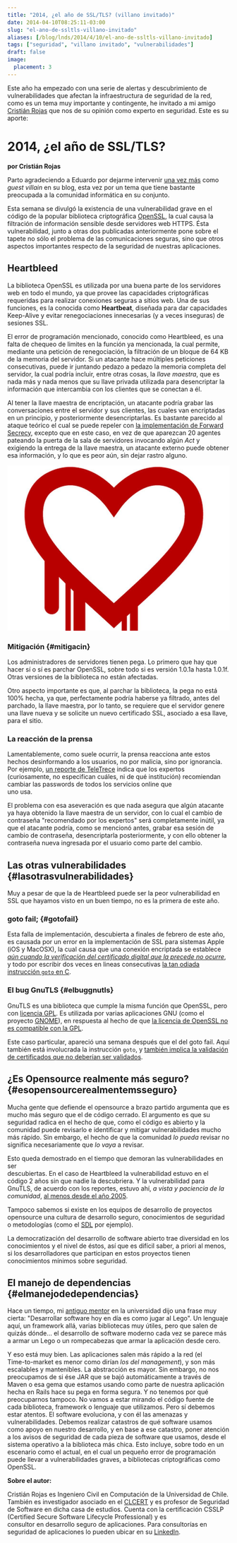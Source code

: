 ```yaml
---
title: "2014, ¿el año de SSL/TLS? (villano invitado)"
date: 2014-04-10T08:25:11-03:00
slug: "el-ano-de-ssltls-villano-invitado"
aliases: [/blog/lnds/2014/4/10/el-ano-de-ssltls-villano-invitado]
tags: ["seguridad", "villano invitado", "vulnerabilidades"]
draft: false
image:
  placement: 3
---
```


Este año ha empezado con una serie de alertas y descubrimiento de
vulnerabilidades que afectan la infraestructura de seguridad de la red,
como es un tema muy importante y contingente, he invitado a mi amigo
[Cristián Rojas](https://twitter.com/injenierobarsa) que nos de su
opinión como experto en seguridad. Este es su aporte:

2014, ¿el año de SSL/TLS? 
=========================

**por Cristián Rojas**

Parto agradeciendo a Eduardo por dejarme intervenir [una vez más](/2012/11/disclosure-no-es-llegar-y-hacerlo.html)
como *guest villain* en su blog, esta vez por un tema que tiene bastante
preocupada a la comunidad informática en su conjunto.

Esta semana se divulgó la existencia de una vulnerabilidad grave en el
código de la popular biblioteca criptográfica
[OpenSSL](https://www.openssl.org/), la cual causa la filtración de
información sensible desde servidores web HTTPS. Ésta vulnerabilidad,
junto a otras dos publicadas anteriormente pone sobre el tapete no sólo
el problema de las comunicaciones seguras, sino que otros aspectos
importantes respecto de la seguridad de nuestras aplicaciones.

Heartbleed
----------

La biblioteca OpenSSL es utilizada por una buena parte de los servidores
web en todo el mundo, ya que provee las capacidades criptográficas
requeridas para realizar conexiones seguras a sitios web. Una de sus
funciones, es la conocida como **Heartbeat**, diseñada para dar
capacidades Keep-Alive y evitar renegociaciones innecesarias (y a veces
inseguras) de sesiones SSL.

El error de programación mencionado, conocido como Heartbleed, es una
falta de chequeo de limites en la función ya mencionada, la cual
permite, mediante una petición de renegociación, la filtración de un
bloque de 64 KB de la memoria del servidor. Si un atacante hace
múltiples peticiones consecutivas, puede ir juntando pedazo a pedazo la
memoria completa del servidor, la cual podría incluir, entre otras
cosas, la *llave maestra*, que es nada más y nada menos que su llave
privada utilizada para desencriptar la información que intercambia con
los clientes que se conectan a él.

Al tener la llave maestra de encriptación, un atacante podría grabar
las
conversaciones entre el servidor y sus clientes, las cuales van
encriptadas en un principio, y posteriormente desencriptarlas. Es
bastante parecido al ataque teórico el cual se puede repeler con [la
implementación de Forward Secrecy](http://vimeo.com/80837142), excepto
que en este caso, en vez de que aparezcan 20 agentes pateando la puerta
de la sala de servidores invocando algún *Act* y exigiendo la entrega de
la llave maestra, un atacante externo puede obtener esa información, y
lo que es peor aún, sin dejar rastro alguno.

![](heartbleed1.jpg)

### Mitigación {#mitigacin}

Los administradores de servidores tienen pega. Lo primero que hay que
hacer sí o sí es parchar OpenSSL, sobre todo si es versión 1.0.1a hasta
1.0.1f. Otras versiones de la biblioteca no están afectadas.

Otro aspecto importante es que, al parchar la biblioteca, la pega no
está 100% hecha, ya que, perfectamente podría haberse ya filtrado, antes
del parchado, la llave maestra, por lo tanto, se requiere que el
servidor genere una llave nueva y se solicite un nuevo certificado SSL,
asociado a esa llave, para el sitio.

### La reacción de la prensa 

Lamentablemente, como suele ocurrir, la prensa reacciona ante estos
hechos desinformando a los usuarios, no por malicia, sino por ignorancia. Por
ejemplo, [un reporte de TeleTrece](http://www.13.cl/t13/tecnologia/falla-de-seguridad-en-internet-expone-millones-de-contrasenas-y-datos)
indica que los expertos (curiosamente, no especifican cuáles, ni de qué
institución) recomiendan cambiar las passwords de todos los servicios
online que\
uno usa.

El problema con esa aseveración es que nada asegura que algún atacante
ya haya obtenido la llave maestra de un servidor, con lo cual el cambio
de contraseña "recomendado por los expertos" será completamente
inútil, ya que el atacante podría, como se mencionó antes, grabar esa
sesión de cambio de contraseña, desencriptarla posteriormente, y con
ello obtener la contraseña nueva ingresada por el usuario como parte del
cambio.

Las otras vulnerabilidades {#lasotrasvulnerabilidades}
--------------------------

Muy a pesar de que la de Heartbleed puede ser la peor vulnerabilidad en
SSL que hayamos visto en un buen tiempo, no es la primera de este año.

### goto fail; {#gotofail}

Esta falla de implementación, descubierta a finales de febrero de este
año, es causada por un error en la implementación de SSL para sistemas
Apple (iOS y MacOSX), la cual causa que una conexión encriptada se
establece [*aún cuando la verificación del certificado digital que la
precede no ocurre*](http://nakedsecurity.sophos.com/2014/02/24/anatomy-of-a-goto-fail-apples-ssl-bug-explained-plus-an-unofficial-patch/),
y todo por escribir dos veces en lineas consecutivas [la tan odiada
instrucción `goto` en C](https://xkcd.com/292/).

### El bug GnuTLS {#elbuggnutls}

GnuTLS es una biblioteca que cumple la misma función que OpenSSL, pero
con [licencia GPL](https://www.gnu.org/licenses/gpl.html). Es utilizada por
varias aplicaciones GNU (como el proyecto
[GNOME](http://www.gnome.org)), en respuesta al hecho de que [la
licencia de OpenSSL no es compatible con la
GPL](https://en.wikipedia.org/wiki/GnuTLS#License_and_motivation).

Este caso particular, apareció una semana después que el del goto fail.
Aquí también está involucrada la instrucción `goto`, y [también implica la
validación de certificados que no deberían ser
validados](http://blog.existentialize.com/the-story-of-the-gnutls-bug.html).

¿Es Opensource realmente más seguro? {#esopensourcerealmentemsseguro}
------------------------------------

Mucha gente que defiende el opensource a brazo partido argumenta que es
mucho más seguro que el de código cerrado. El argumento es que su seguridad
radica en el hecho de que, como el código es abierto y la comunidad
puede revisarlo e identificar y mitigar vulnerabilidades mucho más
rápido. Sin embargo, el hecho de que la comunidad *lo pueda* revisar no
significa necesariamente que *lo vaya* a revisar.

Esto queda demostrado en el tiempo que demoran las vulnerabilidades en
ser\
descubiertas. En el caso de Heartbleed la vulnerabilidad estuvo en el
código 2 años sin que nadie la descubriera. Y la vulnerabilidad para
GnuTLS, de acuerdo con los reportes, estuvo ahí, *a vista y paciencia de
la comunidad*, [al menos desde el año 2005](http://www.reddit.com/r/netsec/comments/1zhjwh/certificate_verification_vulnerability_in_all/cftxbe5).

Tampoco sabemos si existe en los equipos de desarrollo de proyectos
opensource una cultura de desarrollo seguro, conocimientos de seguridad
o metodologías (como el [SDL](https://www.microsoft.com/security/sdl/default.aspx) por
ejemplo). 

La democratización del desarrollo de software abierto trae diversidad en
los conocimientos y el nivel de éstos, así que es difícil saber, a priori al
menos, si los desarrolladores que participan en estos proyectos tienen
conocimientos mínimos sobre seguridad.

El manejo de dependencias {#elmanejodedependencias}
-------------------------

Hace un tiempo, mi [antiguo mentor](http://pregrado.dii.uchile.cl/academico/jorge-aravena-salazar/)
en la universidad dijo una frase muy cierta: "Desarrollar software hoy
en día es como jugar al Lego". Un lenguaje aquí, un framework allá,
varias bibliotecas muy útiles, pero que salen de quizás dónde\... el
desarrollo de software moderno cada vez se parece más a armar un Lego o
un rompecabezas que armar la aplicación desde cero.

Y eso está muy bien. Las aplicaciones salen más rápido a la red (el\
Time-to-market es menor como dirían *los del management*), y son más
escalables y mantenibles. La abstracción es mayor. Sin embargo, no nos
preocupamos de si ése JAR que se bajó automáticamente a través de Maven
o esa gema que estamos usando como parte de nuestra aplicación hecha en
Rails hace su pega en forma segura. Y no tenemos por qué preocuparnos
tampoco. No vamos a estar mirando el código fuente de cada biblioteca,
framework o lenguaje que utilizamos. Pero sí debemos estar atentos. El
software evoluciona, y con él las amenazas y vulnerabilidades. Debemos
realizar catastros de qué software usamos como apoyo en nuestro
desarrollo, y en base a ese catastro, poner atención a los avisos de
seguridad de cada pieza de software que usamos, desde el sistema
operativo a la biblioteca más chica. Esto incluye, sobre todo en un
escenario como el actual, en el cual un pequeño error de programación
puede llevar a vulnerabilidades graves, a bibliotecas criptográficas
como OpenSSL.

**Sobre el autor:**

Cristián Rojas es Ingeniero Civil en Computación de la Universidad de
Chile.\
También es investigador asociado en el [CLCERT](http://www.clcert.cl) y
es profesor de Seguridad de Software en dicha casa de estudios. Cuenta
con la certificación CSSLP (Certified Secure Software Lifecycle
Professional) y es\
consultor en desarrollo seguro de aplicaciones. Para consultorías en
seguridad de aplicaciones lo pueden ubicar en su
[LinkedIn](http://www.linkedin.com/in/crirojas/es).
